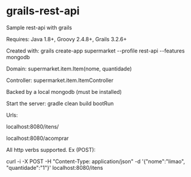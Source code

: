 # grails-rest-api
Sample rest-api with grails


Requires: Java 1.8+, Groovy 2.4.8+, Grails 3.2.6+


Created with: grails create-app supermarket --profile rest-api --features mongodb

Domain:       supermarket.item.Item(nome, quantidade)

Controller:   supermarket.item.ItemController


Backed by a local mongodb (must be installed)


Start the server: gradle clean build bootRun


Urls:

localhost:8080/itens/

localhost:8080/acomprar


All http verbs supported. Ex (POST):

curl -i -X POST -H "Content-Type: application/json" -d '{"nome":"limao", "quantidade":"1"}' localhost:8080/itens
